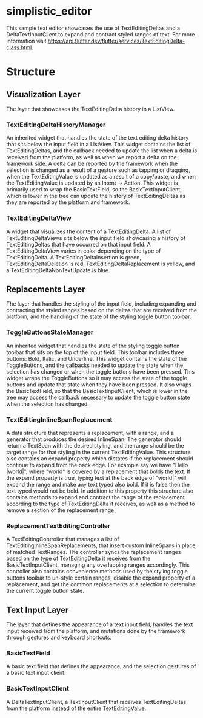 # simplistic_editor

This sample text editor showcases the use of TextEditingDeltas and a DeltaTextInputClient to expand
and contract styled ranges of text. For more information visit https://api.flutter.dev/flutter/services/TextEditingDelta-class.html.

# Structure
## Visualization Layer
The layer that showcases the TextEditingDelta history in a ListView.

### TextEditingDeltaHistoryManager
An inherited widget that handles the state of the text editing delta history that sits below the input field
in a ListView. This widget contains the list of TextEditingDeltas, and the callback needed to update the list
when a delta is received from the platform, as well as when we report a delta on the framework side. A delta
can be reported by the framework when the selection is changed as a result of a gesture such as tapping or dragging,
when the TextEditingValue is updated as a result of a copy/paste, and when the TextEditingValue is updated by an Intent -> Action.
This widget is primarily used to wrap the BasicTextField, so the BasicTextInputClient, which is lower in the tree can 
update the history of TextEditingDeltas as they are reported by the platform and framework.

### TextEditingDeltaView
A widget that visualizes the content of a TextEditingDelta. A list of TextEditingDeltaViews sits below
the input field showcasing a history of TextEditingDeltas that have occurred on that input field. A
TextEditingDeltaView varies in color depending on the type of TextEditingDelta. A TextEditingDeltaInsertion
is green, TextEditingDeltaDeletion is red, TextEditingDeltaReplacement is yellow, and a TextEditingDeltaNonTextUpdate is blue.

## Replacements Layer
The layer that handles the styling of the input field, including expanding and contracting the styled ranges based
on the deltas that are received from the platform, and the handling of the state of the styling toggle button toolbar.

### ToggleButtonsStateManager
An inherited widget that handles the state of the styling toggle button toolbar that sits on the top
of the input field. This toolbar includes three buttons: Bold, Italic, and Underline. This widget contains
the state of the ToggleButtons, and the callbacks needed to update the state when the selection has changed
or when the toggle buttons have been pressed. This widget wraps the ToggleButtons so it may access the state
of the toggle buttons and update that state when they have been pressed. It also wraps the BasicTextField, so
that the BasicTextInputClient, which is lower in the tree may access the callback necessary to update the
toggle button state when the selection has changed.

### TextEditingInlineSpanReplacement
A data structure that represents a replacement, with a range, and a generator that produces
the desired InlineSpan. The generator should return a TextSpan with the desired styling, and the
range should be the target range for that styling in the current TextEditingValue. This structure also
contains an expand property which dictates if the replacement should continue to expand from the back edge.
For example say we have "Hello |world|", where "world" is covered by a replacement that bolds the text. If
the expand property is true, typing text at the back edge of "world|" will expand the range and make any text
typed also bold. If it is false then the text typed would not be bold. In addition to this property
this structure also contains methods to expand and contract the range of the replacement according to the
type of TextEditingDelta it receives, as well as a method to remove a section of the replacement range.

### ReplacementTextEditingController
A TextEditingController that manages a list of TextEditingInlineSpanReplacements, that insert custom InlineSpans
in place of matched TextRanges. The controller syncs the replacement ranges based on the type of TextEditingDelta
it receives from the BasicTextInputClient, managing any overlapping ranges accordingly. This controller also contains 
convenience methods used by the styling toggle buttons toolbar to un-style certain ranges, disable the expand property
of a replacement, and get the common replacements at a selection to determine the current toggle button state.

## Text Input Layer
The layer that defines the appearance of a text input field, handles the text input received from 
the platform, and mutations done by the framework through gestures and keyboard shortcuts.

### BasicTextField
A basic text field that defines the appearance, and the selection gestures of a basic text input client.

### BasicTextInputClient
A DeltaTextInputClient, a TextInputClient that receives TextEditingDeltas from the platform instead of the
entire TextEditingValue.
